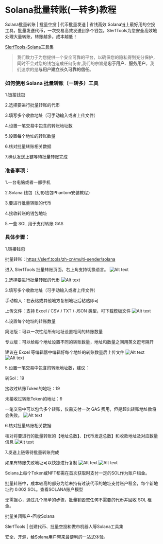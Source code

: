 # Solana批量转账(一转多)教程
Solana批量转账 | 批量空投 | 代币批量发送 | 省钱高效
Solana链上最好用的空投工具，批量发送代币，一次交易高效发送到多个钱包，SlerfTools为您安全高效地处理大量转账，转账越多，成本越低！

[SlerfTools-Solana工具集](https://slerf.tools)

>我们致力于为您提供一个安全可靠的平台，以确保您的隐私得到充分保护，同时不会对您的钱包造成任何伤害,我们的宗旨是**忠于用户**、**服务用户**。我们追求的是**与用户建立长久可靠的信任**。


### 如何使用 Solana 批量转账（一转多）工具
1.链接钱包

2.选择要进行批量转账的代币

3.填写多个收款地址（可手动输入或者上传文件）

4.设置一笔交易中包含的转账地址数

5.设置每个地址的转账数量

6.核对批量转账相关数据

7.确认发送上链等待批量转账完成

### 准备事项：
1.一台电脑或者一部手机

2.Solana 钱包（幻影钱包Phantom安装教程）

3.要进行批量转账的代币

4.接收转账的钱包地址

5.一些 SOL 用于支付转账 GAS

### 具体步骤：
1.链接钱包

批量转账：https://slerf.tools/zh-cn/multi-sender/solana

进入 SlerfTools 批量转账页面，右上角支持切换语言。
![Alt text](./img/batch-transfer_1.jpg)

2.选择要进行批量转账的代币
![Alt text](./img/batch-transfer_2.jpg)

3.填写多个收款地址（可手动输入或者上传文件）

手动输入：在表格或其他地方复制地址后粘贴即可

上传文件：支持 Excel / CSV / TXT / JSON 类型，可下载模板文件
![Alt text](./img/batch-transfer_3.jpg)

4.设置每个地址的转账数量

简洁版：可以一次性给所有地址设置相同的转账数量

专业版：可以给每个地址设置不同的转账数量，地址和数量之间用英文逗号隔开

建议在 Excel 等编辑器中编辑好每个地址的转账数量后上传文件
![Alt text](./img/batch-transfer_4.jpg)
![Alt text](./img/batch-transfer_5.jpg)

5.设置一笔交易中包含的转账地址数，建议：

 转Sol：19

 接收过转账Token的地址：19

 未接收过转账Token的地址：9

一笔交易中可以包含多个转账，仅需支付一次 GAS 费用，但是超出转账地址数将会失败。
![Alt text](./img/batch-transfer_6.jpg)

6.核对批量转账相关数据

核对将要进行的批量转账的【地址总数】、【代币发送总数】和收款地址及对应数量信息
![Alt text](./img/batch-transfer_7.jpg)

7.发送上链等待批量转账完成

如果有转账失败地址可以快捷进行复制
![Alt text](./img/batch-transfer_8.jpg)
![Alt text](./img/batch-transfer_9.jpg)


Solana上每个Token或NFT都需在首次获取时支付一定的SOL作为账户租金。

批量转账中，成本较高的部分为给未持有过该代币的地址支付账户租金，每个新地址约 0.002 SOL。查看SOLANA账户模型

无需担心，通过几个简单的步骤，批量销毁您任何不需要的代币并回收 SOL 租金。

批量关闭账户-回收Solana

SlerfTools | 创建代币、批量空投和做市机器人等Solana工具集

安全、开源，给Solana用户带来最便利的一站式体验。

